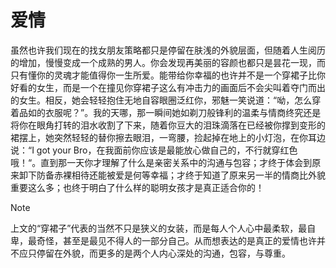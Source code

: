 # 爱情

虽然也许我们现在的找女朋友策略都只是停留在肤浅的外貌层面，但随着人生阅历的增加，慢慢变成一个成熟的男人。你会发现再美丽的容颜也都只是昙花一现，而只有懂你的灵魂才能值得你一生所爱。能带给你幸福的也许并不是一个穿裙子比你好看的女生，而是一个在撞见你穿裙子这么有冲击力的画面后不会尖叫着夺门而出的女生。相反，她会轻轻抱住无地自容眼圈泛红你，邪魅一笑说道：“呦，怎么穿着品如的衣服呢？”。我的天哪，那一瞬间她如剃刀般锋利的温柔与情商终究还是将你在眼角打转的泪水收割了下来，随着你豆大的泪珠滴落在已经被你撑到变形的裙摆上，她突然轻轻的替你擦去眼泪，一弯腰，捡起掉在地上的小灯泡，在你耳边说：“I got your Bro，在我面前你应该是最能放心做自己的，不行就穿红色哦！“。直到那一天你才理解了什么是亲密关系中的沟通与包容；才终于体会到原来卸下防备赤裸相待还能被爱是何等幸福；才终于知道了原来另一半的情商比外貌重要这么多；也终于明白了什么样的聪明女孩才是真正适合你的！

> [!note]
>
> 上文的“穿裙子”代表的当然不只是狭义的女装，而是每人个人心中最柔软，最自卑，最奇怪，甚至是最见不得人的一部分自己。从而想表达的是真正的爱情也许并不应只停留在外貌，而更多的是两个人内心深处的沟通，包容，与尊重。